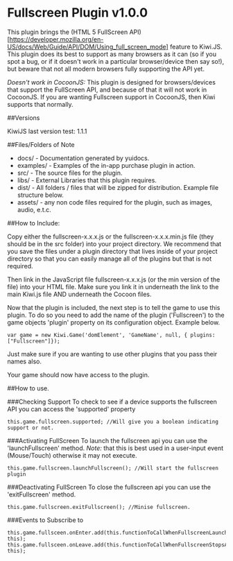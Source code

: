 Fullscreen Plugin v1.0.0
==========================================

This plugin brings the (HTML 5 FullScreen API)[https://developer.mozilla.org/en-US/docs/Web/Guide/API/DOM/Using_full_screen_mode] feature to Kiwi.JS. This plugin does its best to support as many browsers as it can (so if you spot a bug, or if it doesn't work in a particular browser/device then say so!), but beware that not all modern browsers fully supporting the API yet.


*Doesn't work in CocoonJS:* This plugin is designed for browsers/devices that support the FullScreen API, and because of that it will not work in CocoonJS. If you are wanting Fullscreen support in CocoonJS, then Kiwi supports that normally. 


##Versions

KiwiJS last version test: 1.1.1


##Files/Folders of Note 

* docs/ - Documentation generated by yuidocs.
* examples/ - Examples of the in-app purchase plugin in action. 
* src/ - The source files for the plugin. 
* libs/ - External Libraries that this plugin requires.
* dist/ - All folders / files that will be zipped for distribution. Example file structure below.
* assets/ - any non code files required for the plugin, such as images, audio, e.t.c.


##How to Include: 

Copy either the fullscreen-x.x.x.js or the fullscreen-x.x.x.min.js file (they should be in the src folder) into your project directory. We recommend that you save the files under a plugin directory that lives inside of your project directory so that you can easily manage all of the plugins but that is not required.

Then link in the JavaScript file fullscreen-x.x.x.js (or the min version of the file) into your HTML file. Make sure you link it in underneath the link to the main Kiwi.js file AND underneath the Cocoon files.

Now that the plugin is included, the next step is to tell the game to use this plugin. To do so you need to add the name of the plugin ('Fullscreen') to the game objects 'plugin' property on its configuration object. Example below.

	var game = new Kiwi.Game('domElement', 'GameName', null, { plugins: ["Fullscreen"]});

Just make sure if you are wanting to use other plugins that you pass their names also.

Your game should now have access to the plugin. 


##How to use.

###Checking Support
To check to see if a device supports the fullscreen API you can access the 'supported' property

	this.game.fullscreen.supported; //Will give you a boolean indicating support or not.


###Activating FullScreen
To launch the fullscreen api you can use the 'launchFullscreen' method. *Note:* that this is best used in a user-input event (Mouse/Touch) otherwise it may not execute.

	this.game.fullscreen.launchFullscreen(); //Will start the fullscreen plugin


###Deactivating FullScreen
To close the fullscreen api you can use the 'exitFullscreen' method.

	this.game.fullscreen.exitFullscreen(); //Minise fullscreen.


###Events to Subscribe to

	this.game.fullsceen.onEnter.add(this.functionToCallWhenFullscreenLaunches, this);
	this.game.fullsceen.onLeave.add(this.functionToCallWhenFullscreenStopsAndWasOn, this);
	
